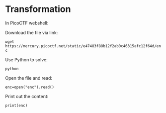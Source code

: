 # Transformation
In PicoCTF webshell:

Download the file via link:

```wget https://mercury.picoctf.net/static/e47483f88b12f2ab0c46315afc12f64d/enc```

Use Python to solve:

```python```

Open the file and read:

```enc=open("enc").read()```

Print out the content:

```print(enc)```


